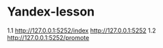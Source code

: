 # Yandex-lesson
1.1 http://127.0.0.1:5252/index http://127.0.0.1:5252
1.2 http://127.0.0.1:5252/promote
